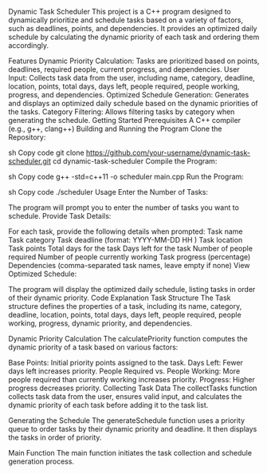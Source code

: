 Dynamic Task Scheduler
This project is a C++ program designed to dynamically prioritize and schedule tasks based on a variety of factors, such as deadlines, points, and dependencies. It provides an optimized daily schedule by calculating the dynamic priority of each task and ordering them accordingly.

Features
Dynamic Priority Calculation: Tasks are prioritized based on points, deadlines, required people, current progress, and dependencies.
User Input: Collects task data from the user, including name, category, deadline, location, points, total days, days left, people required, people working, progress, and dependencies.
Optimized Schedule Generation: Generates and displays an optimized daily schedule based on the dynamic priorities of the tasks.
Category Filtering: Allows filtering tasks by category when generating the schedule.
Getting Started
Prerequisites
A C++ compiler (e.g., g++, clang++)
Building and Running the Program
Clone the Repository:

sh
Copy code
git clone https://github.com/your-username/dynamic-task-scheduler.git
cd dynamic-task-scheduler
Compile the Program:

sh
Copy code
g++ -std=c++11 -o scheduler main.cpp
Run the Program:

sh
Copy code
./scheduler
Usage
Enter the Number of Tasks:

The program will prompt you to enter the number of tasks you want to schedule.
Provide Task Details:

For each task, provide the following details when prompted:
Task name
Task category
Task deadline (format: YYYY-MM-DD HH
)
Task location
Task points
Total days for the task
Days left for the task
Number of people required
Number of people currently working
Task progress (percentage)
Dependencies (comma-separated task names, leave empty if none)
View Optimized Schedule:

The program will display the optimized daily schedule, listing tasks in order of their dynamic priority.
Code Explanation
Task Structure
The Task structure defines the properties of a task, including its name, category, deadline, location, points, total days, days left, people required, people working, progress, dynamic priority, and dependencies.

Dynamic Priority Calculation
The calculatePriority function computes the dynamic priority of a task based on various factors:

Base Points: Initial priority points assigned to the task.
Days Left: Fewer days left increases priority.
People Required vs. People Working: More people required than currently working increases priority.
Progress: Higher progress decreases priority.
Collecting Task Data
The collectTasks function collects task data from the user, ensures valid input, and calculates the dynamic priority of each task before adding it to the task list.

Generating the Schedule
The generateSchedule function uses a priority queue to order tasks by their dynamic priority and deadline. It then displays the tasks in order of priority.

Main Function
The main function initiates the task collection and schedule generation process.

